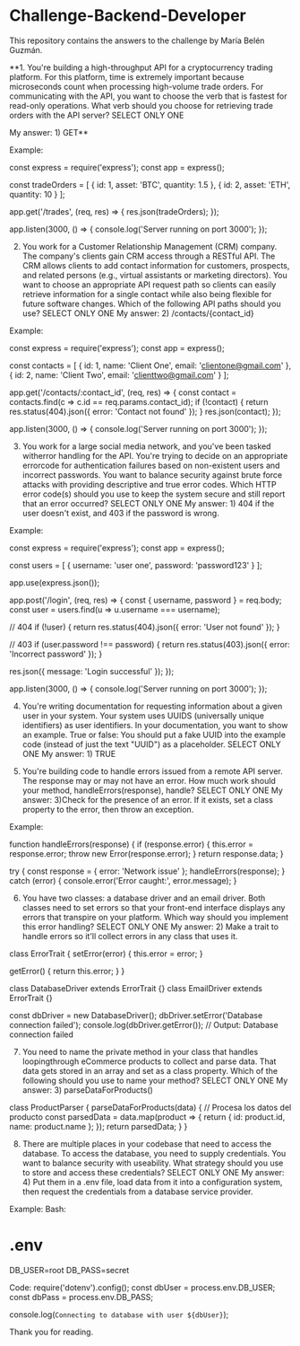 # Challenge-Backend-Developer
This repository contains the answers to the challenge by María Belén Guzmán.

**1. You're building a high-throughput API for a cryptocurrency trading platform. For this platform, time is extremely important because microseconds count when processing high-volume trade orders. For communicating with the API, you want to choose the verb that is fastest for read-only operations.
What verb should you choose for retrieving trade orders with the API server?
SELECT ONLY ONE

My answer: 1) GET**

Example:

const express = require('express');
const app = express();


const tradeOrders = [
  { id: 1, asset: 'BTC', quantity: 1.5 },
  { id: 2, asset: 'ETH', quantity: 10 }
];


app.get('/trades', (req, res) => {
  res.json(tradeOrders);
});

app.listen(3000, () => {
  console.log('Server running on port 3000');
});


2. You work for a Customer Relationship Management (CRM) company. The
company's clients gain CRM access through a RESTful API. The CRM allows clients to add contact information for customers, prospects, and related persons (e.g., virtual assistants or marketing directors). You want to choose an
appropriate API request path so clients can easily retrieve information for a single contact while also being flexible for future software changes.
Which of the following API paths should you use?
SELECT ONLY ONE
My answer: 2) /contacts/{contact_id}

Example: 

const express = require('express');
const app = express();

const contacts = [
  { id: 1, name: 'Client One', email: 'clientone@gmail.com' },
  { id: 2, name: 'Client Two', email: 'clienttwo@gmail.com' }
];

app.get('/contacts/:contact_id', (req, res) => {
  const contact = contacts.find(c => c.id == req.params.contact_id);
  if (!contact) {
    return res.status(404).json({ error: 'Contact not found' });
  }
  res.json(contact);
});

app.listen(3000, () => {
  console.log('Server running on port 3000');
});


3. You work for a large social media network, and you've been tasked witherror handling for the API. You're trying to decide on an appropriate errorcode for authentication failures based on non-existent users and incorrect passwords. You want to balance security against brute force attacks with providing descriptive and true error codes.
Which HTTP error code(s) should you use to keep the system secure and still report that an error occurred?
SELECT ONLY ONE
My answer: 1) 404 if the user doesn't exist, and 403 if the password is wrong.

Example:

const express = require('express');
const app = express();


const users = [
  { username: 'user one', password: 'password123' }
];

app.use(express.json());

app.post('/login', (req, res) => {
  const { username, password } = req.body;
  const user = users.find(u => u.username === username);

  // 404 
  if (!user) {
    return res.status(404).json({ error: 'User not found' });
  }

  // 403 
  if (user.password !== password) {
    return res.status(403).json({ error: 'Incorrect password' });
  }

  res.json({ message: 'Login successful' });
});

app.listen(3000, () => {
  console.log('Server running on port 3000');
});

4. You're writing documentation for requesting information about a given user in your system. Your system uses UUIDS (universally unique identifiers) as user identifiers. In your documentation, you want to show an example.
True or false: You should put a fake UUID into the example code (instead of just the text "UUID") as a placeholder.
SELECT ONLY ONE
My answer:  1) TRUE


5. You're building code to handle errors issued from a remote API server. The
response may or may not have an error.
How much work should your method, handleErrors(response), handle?
SELECT ONLY ONE
My answer: 3)Check for the presence of an error. If it exists, set a class property to the error, then throw an exception.

 Example: 

function handleErrors(response) {
  if (response.error) {
    this.error = response.error;
    throw new Error(response.error);
  }
  return response.data;
}


try {
  const response = { error: 'Network issue' };
  handleErrors(response);
} catch (error) {
  console.error('Error caught:', error.message);
}



6. You have two classes: a database driver and an email driver. Both classes need to set errors so that your front-end interface displays any errors that transpire on your platform.
Which way should you implement this error handling?
SELECT ONLY ONE
My answer: 2) Make a trait to handle errors so it'll collect errors in any class that uses it.

class ErrorTrait {
  setError(error) {
    this.error = error;
  }

  getError() {
    return this.error;
  }
}

class DatabaseDriver extends ErrorTrait {}
class EmailDriver extends ErrorTrait {}

const dbDriver = new DatabaseDriver();
dbDriver.setError('Database connection failed');
console.log(dbDriver.getError()); // Output: Database connection failed



7. You need to name the private method in your class that handles loopingthrough
eCommerce products to collect and parse data. That data gets stored in an array and set as a class property.
Which of the following should you use to name your method?
SELECT ONLY ONE
My answer: 3) parseDataForProducts()

class ProductParser {
  parseDataForProducts(data) {
    // Procesa los datos del producto
    const parsedData = data.map(product => {
      return { id: product.id, name: product.name };
    });
    return parsedData;
  }
}



8. There are multiple places in your codebase that need to access the
database. To access the database, you need to supply credentials. You want to balance security with useability.
What strategy should you use to store and access these credentials? SELECT ONLY ONE
My answer: 4) Put them in a .env file, load data from it into a configuration system, then request the credentials from a database service provider.

Example:
Bash:
 # .env
DB_USER=root
DB_PASS=secret

Code:
require('dotenv').config();
const dbUser = process.env.DB_USER;
const dbPass = process.env.DB_PASS;

console.log(`Connecting to database with user ${dbUser}`);



Thank you for reading.
